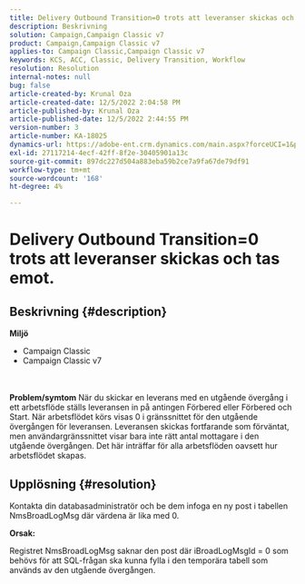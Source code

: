 ```yaml
---
title: Delivery Outbound Transition=0 trots att leveranser skickas och tas emot.
description: Beskrivning
solution: Campaign,Campaign Classic v7
product: Campaign,Campaign Classic v7
applies-to: Campaign Classic,Campaign Classic v7
keywords: KCS, ACC, Classic, Delivery Transition, Workflow
resolution: Resolution
internal-notes: null
bug: false
article-created-by: Krunal Oza
article-created-date: 12/5/2022 2:04:58 PM
article-published-by: Krunal Oza
article-published-date: 12/5/2022 2:44:55 PM
version-number: 3
article-number: KA-18025
dynamics-url: https://adobe-ent.crm.dynamics.com/main.aspx?forceUCI=1&pagetype=entityrecord&etn=knowledgearticle&id=adaee7c7-a574-ed11-81aa-6045bd006c82
exl-id: 27117214-4ecf-42ff-8f2e-30405901a13c
source-git-commit: 897dc227d504a883eba59b2ce7a9fa67de79df91
workflow-type: tm+mt
source-wordcount: '168'
ht-degree: 4%

---
```


# Delivery Outbound Transition=0 trots att leveranser skickas och tas emot.

## Beskrivning {#description}

<b>Miljö</b>
- Campaign Classic
- Campaign Classic v7

<br> <br><b>Problem/symtom</b>
När du skickar en leverans med en utgående övergång i ett arbetsflöde ställs leveransen in på antingen Förbered eller Förbered och Start. När arbetsflödet körs visas 0 i gränssnittet för den utgående övergången för leveransen. Leveransen skickas fortfarande som förväntat, men användargränssnittet visar bara inte rätt antal mottagare i den utgående övergången. Det här inträffar för alla arbetsflöden oavsett hur arbetsflödet skapas.




## Upplösning {#resolution}


Kontakta din databasadministratör och be dem infoga en ny post i tabellen NmsBroadLogMsg där värdena är lika med 0.



<b>Orsak:</b>

Registret NmsBroadLogMsg saknar den post där iBroadLogMsgId = 0 som behövs för att SQL-frågan ska kunna fylla i den temporära tabell som används av den utgående övergången.
